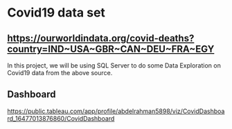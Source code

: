 # Covid19 data set 
## https://ourworldindata.org/covid-deaths?country=IND~USA~GBR~CAN~DEU~FRA~EGY

In this project, we will be using SQL Server to do some Data Exploration on Covid19 data from the above source.

## Dashboard
https://public.tableau.com/app/profile/abdelrahman5898/viz/CovidDashboard_16477013876860/CovidDashboard
